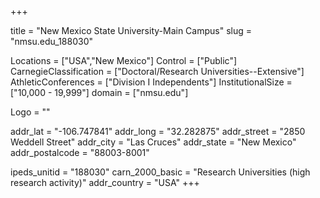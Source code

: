
+++

title = "New Mexico State University-Main Campus"
slug = "nmsu.edu_188030"

Locations = ["USA","New Mexico"]
Control = ["Public"]
CarnegieClassification = ["Doctoral/Research Universities--Extensive"]
AthleticConferences = ["Division I Independents"]
InstitutionalSize = ["10,000 - 19,999"]
domain = ["nmsu.edu"]

Logo = ""

addr_lat = "-106.747841"
addr_long = "32.282875"
addr_street = "2850 Weddell Street"
addr_city = "Las Cruces"
addr_state = "New Mexico"
addr_postalcode = "88003-8001"

ipeds_unitid = "188030"
carn_2000_basic = "Research Universities (high research activity)"
addr_country = "USA"
+++
    

